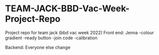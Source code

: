 # TEAM-JACK-BBD-Vac-Week-Project-Repo
 Project repo for team jack (bbd vac week 2022)
Front end:
 Jenna
 -colour gradient
 -ready button
 -join code
 -calibration
 
 
Backend:
Everyone else
change
